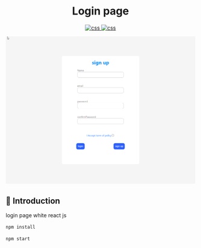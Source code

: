 

<h1 align="center">
Login page
</h1>

<p align="center">
  <a href="">
    <img
      alt="css"
      src="https://img.shields.io/badge/CSS-blue.svg?&style=for-the-badge&logo=CSS3&logoColor=white"
    />
  </a> 
<a href="">
    <img
      alt="css"
      src="https://img.shields.io/badge/ReactJs-green.svg?&style=for-the-badge&logo=react&logoColor=white"
    />
  </a> 
  </a>
 
</p>

![demo](https://raw.githubusercontent.com/amiof/images/main/login-react.gif)

## 📢 Introduction
login page white react js 

```bash
npm install 
```
```bash
npm start
``````


